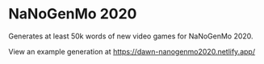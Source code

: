 # NaNoGenMo 2020
 Generates at least 50k words of new video games for NaNoGenMo 2020.

View an example generation at https://dawn-nanogenmo2020.netlify.app/
